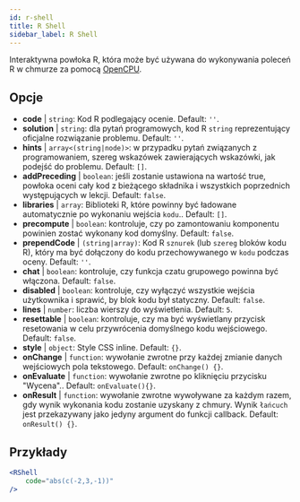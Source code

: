 ```yaml
---
id: r-shell
title: R Shell
sidebar_label: R Shell
---
```


Interaktywna powłoka R, która może być używana do wykonywania poleceń R w chmurze za pomocą [OpenCPU](https://www.opencpu.org/).

## Opcje

* __code__ | `string`: Kod R podlegający ocenie. Default: `''`.
* __solution__ | `string`: dla pytań programowych, kod R `string` reprezentujący oficjalne rozwiązanie problemu. Default: `''`.
* __hints__ | `array<(string|node)>`: w przypadku pytań związanych z programowaniem, szereg wskazówek zawierających wskazówki, jak podejść do problemu. Default: `[]`.
* __addPreceding__ | `boolean`: jeśli zostanie ustawiona na wartość true, powłoka oceni cały kod z bieżącego składnika i wszystkich poprzednich występujących w lekcji. Default: `false`.
* __libraries__ | `array`: Biblioteki R, które powinny być ładowane automatycznie po wykonaniu wejścia `kodu`.. Default: `[]`.
* __precompute__ | `boolean`: kontroluje, czy po zamontowaniu komponentu powinien zostać wykonany kod domyślny. Default: `false`.
* __prependCode__ | `(string|array)`: Kod R `sznurek` (lub `szereg` bloków kodu R), który ma być dołączony do kodu przechowywanego w `kodu` podczas oceny. Default: `''`.
* __chat__ | `boolean`: kontroluje, czy funkcja czatu grupowego powinna być włączona. Default: `false`.
* __disabled__ | `boolean`: kontroluje, czy wyłączyć wszystkie wejścia użytkownika i sprawić, by blok kodu był statyczny. Default: `false`.
* __lines__ | `number`: liczba wierszy do wyświetlenia. Default: `5`.
* __resettable__ | `boolean`: kontroluje, czy ma być wyświetlany przycisk resetowania w celu przywrócenia domyślnego kodu wejściowego. Default: `false`.
* __style__ | `object`: Style CSS inline. Default: `{}`.
* __onChange__ | `function`: wywołanie zwrotne przy każdej zmianie danych wejściowych pola tekstowego. Default: `onChange() {}`.
* __onEvaluate__ | `function`: wywołanie zwrotne po kliknięciu przycisku "Wycena".. Default: `onEvaluate(){}`.
* __onResult__ | `function`: wywołanie zwrotne wywoływane za każdym razem, gdy wynik wykonania kodu zostanie uzyskany z chmury. Wynik `łańcuch` jest przekazywany jako jedyny argument do funkcji callback. Default: `onResult() {}`.


## Przykłady

```jsx live
<RShell
    code="abs(c(-2,3,-1))"
/>
```

